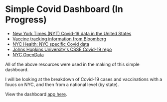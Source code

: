# Simple Covid Dashboard (In Progress)

<ul>
  <li><a href="https://github.com/nytimes/covid-19-data" target="_blank">New York Times (NYT) Covid-19 data in the United States</a></li>
  <li><a href="https://github.com/BloombergGraphics/covid-vaccine-tracker-data" target="_blank">Vaccine tracking information from Bloomberg</a></li>
  <li><a href="https://github.com/nychealth/coronavirus-data" target="_blank">NYC Health: NYC specific Covid data</a></li>
  <li><a href="https://github.com/CSSEGISandData/COVID-19" target="_blank">Johns Hopkins University's CSSE Covid-19 repo</a></li>
  <li><a href="https://opendata.cityofnewyork.us/" target="_blank">NYC OpenData</a></li>
</ul>

All of the above resources were used in the making of this simple dashboard.

I will be looking at the breakdown of Covid-19 cases and vaccinations with a foucs on NYC, and then from a national level (by state).

View the dashboard <a href="https://share.streamlit.io/xyjiang970/covid_dashboard/main" target="_blank">app here</a>.
